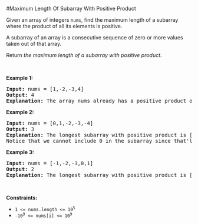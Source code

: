 #Maximum Length Of Subarray With Positive Product
<p>Given an array of integers <code>nums</code>, find the maximum length of a subarray where the product of all its elements is positive.</p>
<p>A subarray of an array is a consecutive sequence of zero or more values taken out of that array.</p>
<p>Return <em>the maximum length of a subarray with positive product</em>.</p>
<p> </p>
<p><strong class="example">Example 1:</strong></p>
<pre><strong>Input:</strong> nums = [1,-2,-3,4]
<strong>Output:</strong> 4
<strong>Explanation:</strong> The array nums already has a positive product of 24.
</pre>
<p><strong class="example">Example 2:</strong></p>
<pre><strong>Input:</strong> nums = [0,1,-2,-3,-4]
<strong>Output:</strong> 3
<strong>Explanation:</strong> The longest subarray with positive product is [1,-2,-3] which has a product of 6.
Notice that we cannot include 0 in the subarray since that'll make the product 0 which is not positive.</pre>
<p><strong class="example">Example 3:</strong></p>
<pre><strong>Input:</strong> nums = [-1,-2,-3,0,1]
<strong>Output:</strong> 2
<strong>Explanation:</strong> The longest subarray with positive product is [-1,-2] or [-2,-3].
</pre>
<p> </p>
<p><strong>Constraints:</strong></p>
<ul>
<li><code>1 &lt;= nums.length &lt;= 10<sup>5</sup></code></li>
<li><code>-10<sup>9</sup> &lt;= nums[i] &lt;= 10<sup>9</sup></code></li>
</ul>

